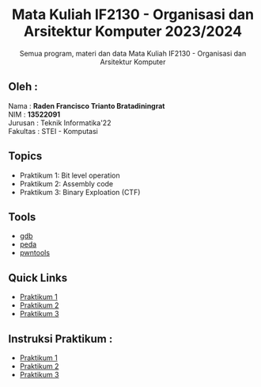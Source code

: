 <div align="center">
<h1>Mata Kuliah IF2130 - Organisasi dan Arsitektur Komputer 2023/2024</h1>
Semua program, materi dan data Mata Kuliah IF2130 - Organisasi dan Arsitektur Komputer   
</div> 

## Oleh : 
Nama : **Raden Francisco Trianto Bratadiningrat**  
NIM : **13522091**   
Jurusan : Teknik Informatika'22  
Fakultas : STEI - Komputasi  

## Topics
- Praktikum 1: Bit level operation
- Praktikum 2: Assembly code 
- Praktikum 3: Binary Exploation (CTF)

## Tools
- [gdb](https://www.sourceware.org/gdb/)
- [peda](https://github.com/longld/peda)
- [pwntools](https://github.com/Gallopsled/pwntools)

## Quick Links
- [Praktikum 1](https://github.com/NoHaitch/Orkom_2023/tree/main/Praktikum/Praktikum_1)
- [Praktikum 2](https://github.com/NoHaitch/Orkom_2023/tree/main/Praktikum/Praktikum_2)
- [Praktikum 3](https://github.com/NoHaitch/Orkom_2023/tree/main/Praktikum/Praktikum_3)

## Instruksi Praktikum :
- [Praktikum 1](https://docs.google.com/document/d/1HbiTcMl6xqJ-BZfrp5ctghWhxs2k8fppQDO2HVU6rA8/edit?usp=sharing)
- [Praktikum 2](https://docs.google.com/document/d/1JAmBipY3Xp9rvBnvpavGmljhkkKxI6sbQ_uLzJ6EGDU/edit?usp=sharing)
- [Praktikum 3](https://docs.google.com/document/d/1fFsfgxfWUKuJweus4UR85Jf51GuFzUTU3OTJUKXUZx0/edit?usp=sharing)
